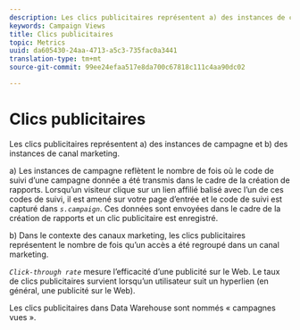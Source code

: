```yaml
---
description: Les clics publicitaires représentent a) des instances de campagne et b) des instances de canal marketing.
keywords: Campaign Views
title: Clics publicitaires
topic: Metrics
uuid: da605430-24aa-4713-a5c3-735fac0a3441
translation-type: tm+mt
source-git-commit: 99ee24efaa517e8da700c67818c111c4aa90dc02

---
```



# Clics publicitaires

Les clics publicitaires représentent a) des instances de campagne et b) des instances de canal marketing.

a) Les instances de campagne reflètent le nombre de fois où le code de suivi d’une campagne donnée a été transmis dans le cadre de la création de rapports. Lorsqu’un visiteur clique sur un lien affilié balisé avec l’un de ces codes de suivi, il est amené sur votre page d’entrée et le code de suivi est capturé dans *`s.campaign`*. Ces données sont envoyées dans le cadre de la création de rapports et un clic publicitaire est enregistré.

b) Dans le contexte des canaux marketing, les clics publicitaires représentent le nombre de fois qu’un accès a été regroupé dans un canal marketing.

*`Click-through rate`* mesure l’efficacité d’une publicité sur le Web. Le taux de clics publicitaires survient lorsqu’un utilisateur suit un hyperlien (en général, une publicité sur le Web).

Les clics publicitaires dans Data Warehouse sont nommés « campagnes vues ».
